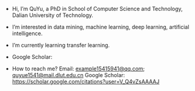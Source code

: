 - Hi, I’m QuYu, a PhD in School of Computer Science and Technology, Dalian University of Technology.
- I’m interested in data mining, machine learning, deep learning, artificial intelligence.
- I’m currently learning transfer learning.
- Google Scholar: 

- How to reach me? 
  Email: example15415941@qq.com; quyue1541@mail.dlut.edu.cn
  Google Scholar: https://scholar.google.com/citations?user=V_Q4vZsAAAAJ

<!---
QuYue/QuYue is a ✨ special ✨ repository because its `README.md` (this file) appears on your GitHub profile.
You can click the Preview link to take a look at your changes.
--->
